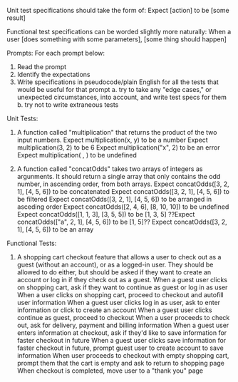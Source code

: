 Unit test specifications should take the form of:
Expect [action] to be [some result]

Functional test specifications can be worded slightly more naturally:
When a user [does something with some parameters], [some thing should happen]

Prompts:
For each prompt below:
1. Read the prompt
2. Identify the expectations
3. Write specifications in pseudocode/plain English for all the tests that would be useful for that prompt
    a. try to take any "edge cases," or unexpected circumstances, into account, and write test specs for them
    b. try not to write extraneous tests

Unit Tests:
1. A function called "multiplication" that returns the product of the two input numbers.
    Expect multiplication(x, y) to be a number
    Expect multiplication(3, 2) to be 6
    Expect multiplication("x", 2) to be an error
    Expect multiplication( , ) to be undefined

2. A function called "concatOdds" takes two arrays of integers as argunments. It should return a single array that only contains the odd number, in ascending order, from both arrays.
    Expect concatOdds([3, 2, 1], [4, 5, 6]) to be concatenated
    Expect concatOdds([3, 2, 1], [4, 5, 6]) to be filtered
    Expect concatOdds([3, 2, 1], [4, 5, 6]) to be arranged in asceding order
    Expect concatOdds([2, 4, 6], [8, 10, 10]) to be undefined
    Expect concatOdds([1, 1, 3], [3, 5, 5]) to be [1, 3, 5]
    ??Expect concatOdds(["a", 2, 1], [4, 5, 6]) to be [1, 5]??
    Expect concatOdds([3, 2, 1], [4, 5, 6]) to be an array



Functional Tests:
1. A shopping cart checkout feature that allows a user to check out as a guest (without an account), or as a logged-in user. They should be allowed to do either, but should be asked if they want to create an account or log in if they check out as a guest.
    When a guest user clicks on shopping cart, ask if they want to continue as guest or log in as user
    When a user clicks on shopping cart, proceed to checkout and autofill user information
    When a guest user clicks log in as user, ask to enter information or click to create an account
    When a guest user clicks continue as guest, proceed to checkout
    When a user proceeds to check out, ask for delivery, payment and billing information 
    When a guest user enters information at checkout, ask if they'd like to save information for faster checkout in future
    When a guest user clicks save information for faster checkout in future, prompt guest user to create account to save information
    When user proceeds to checkout with empty shopping cart, prompt them that the cart is empty and ask to return to shopping page
    When checkout is completed, move user to a "thank you" page
